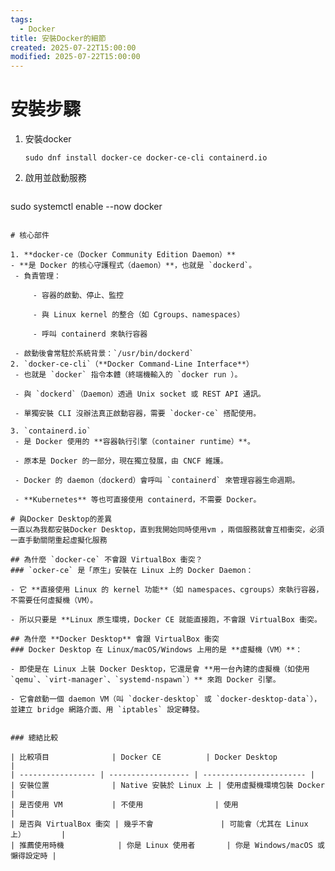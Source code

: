 ```yaml
---
tags:
  - Docker
title: 安裝Docker的細節
created: 2025-07-22T15:00:00
modified: 2025-07-22T15:00:00
---
```

# 安裝步驟

1. 安裝docker
	```shell
   sudo dnf install docker-ce docker-ce-cli containerd.io
   ```
	
2. 啟用並啟動服務
	```shell
  sudo systemctl enable --now docker
   ```

# 核心部件

1. **docker-ce（Docker Community Edition Daemon）**
   - **是 Docker 的核心守護程式（daemon）**，也就是 `dockerd`。
	- 負責管理：
    
	    - 容器的啟動、停止、監控
	        
	    - 與 Linux kernel 的整合（如 Cgroups、namespaces）
	        
	    - 呼叫 containerd 來執行容器
        
	- 啟動後會常駐於系統背景：`/usr/bin/dockerd`
2. `docker-ce-cli`（**Docker Command-Line Interface**）
	- 也就是 `docker` 指令本體（終端機輸入的 `docker run ）。
    
	- 與 `dockerd`（Daemon）透過 Unix socket 或 REST API 通訊。
    
	- 單獨安裝 CLI 沒辦法真正啟動容器，需要 `docker-ce` 搭配使用。

3. `containerd.io`
	- 是 Docker 使用的 **容器執行引擎（container runtime）**。
	    
	- 原本是 Docker 的一部分，現在獨立發展，由 CNCF 維護。
	    
	- Docker 的 daemon（dockerd）會呼叫 `containerd` 來管理容器生命週期。
	    
	- **Kubernetes** 等也可直接使用 containerd，不需要 Docker。

# 與Docker Desktop的差異
一直以為我都安裝Docker Desktop，直到我開始同時使用vm ，兩個服務就會互相衝突，必須一直手動關閉重起虛擬化服務

## 為什麼 `docker-ce` 不會跟 VirtualBox 衝突？
### `ocker-ce` 是「原生」安裝在 Linux 上的 Docker Daemon：

- 它 **直接使用 Linux 的 kernel 功能**（如 namespaces、cgroups）來執行容器，不需要任何虛擬機（VM）。
    
- 所以只要是 **Linux 原生環境，Docker CE 就能直接跑，不會跟 VirtualBox 衝突。

## 為什麼 **Docker Desktop** 會跟 VirtualBox 衝突
### Docker Desktop 在 Linux/macOS/Windows 上用的是 **虛擬機（VM）**：

- 即使是在 Linux 上裝 Docker Desktop，它還是會 **用一台內建的虛擬機（如使用 `qemu`、`virt-manager`、`systemd-nspawn`）** 來跑 Docker 引擎。
    
- 它會啟動一個 daemon VM（叫 `docker-desktop` 或 `docker-desktop-data`），並建立 bridge 網路介面、用 `iptables` 設定轉發。


### 總結比較

| 比較項目              | Docker CE          | Docker Desktop          |
| ----------------- | ------------------ | ----------------------- |
| 安裝位置              | Native 安裝於 Linux 上 | 使用虛擬機環境包裝 Docker        |
| 是否使用 VM           | 不使用                | 使用                      |
| 是否與 VirtualBox 衝突 | 幾乎不會               | 可能會（尤其在 Linux 上）        |
| 推薦使用時機            | 你是 Linux 使用者       | 你是 Windows/macOS 或懶得設定時 |
